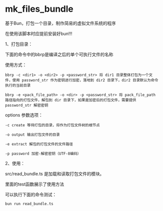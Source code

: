 # mk_files_bundle
基于Bun，打包一个目录，制作简易的虚拟文件系统的程序

在使用该脚本时应提前安装好bun!!!

1、打包目录：

下面的命令中的bbrp是编译之后的单个可执行文件的名称

使用方式：
```
bbrp -c <dir1> -o <dir2> -p <password_str> 将 dir1 目录整体打包为一个文件，使用 password_str 作为密钥进行加密，落地到 dir2 目录下，dir2 目录默认为命令执行的当前目录

bbrp -e <pack_file_path> -o <dir> -p <password_str> 将 pack_file_path 路径指向的打包文件，解包到 dir 目录下，如果是加密后的打包文件，需要提供 password_str 解密密钥
```
options 参数选项：

    -c create 等待打包的目录，将作为打包文件树的根节点
    
    -o output 输出打包文件的目录
    
    -e extract 解包的打包文件的文件路径
    
    -p password 加密-解密密钥（UTF-8编码）


2、使用：

src/read_bundle.ts 是加载和读取打包文件的模块。

里面的test函数展示了使用方法

可以执行下面的命令测试：
```
bun run read_bundle.ts
```
